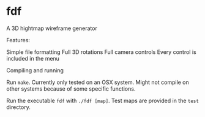 # fdf
A 3D hightmap wireframe generator

Features:

Simple file formatting
Full 3D rotations
Full camera controls
Every control is included in the menu

Compiling and running

Run `make`.
Currently only tested on an OSX system. Might not compile on other systems because of some specific functions.

Run the executable `fdf` with `./fdf [map]`.
Test maps are provided in the `test` directory.
